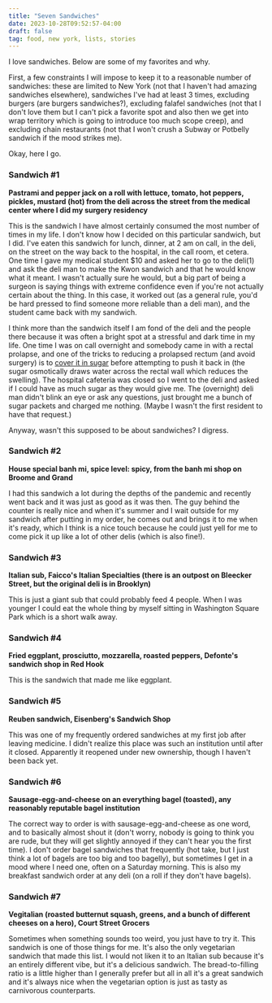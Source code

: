 ```yaml
---
title: "Seven Sandwiches"
date: 2023-10-28T09:52:57-04:00
draft: false
tag: food, new york, lists, stories
---
```


I love sandwiches. Below are some of my favorites and why. 

First, a few constraints I will impose to keep it to a reasonable number of sandwiches: these are limited to New York (not that I haven't had amazing sandwiches elsewhere), sandwiches I've had at least 3 times, excluding burgers (are burgers sandwiches?), excluding falafel sandwiches (not that I don't love them but I can't pick a favorite spot and also then we get into wrap territory which is going to introduce too much scope creep), and excluding chain restaurants (not that I won't crush a Subway or Potbelly sandwich if the mood strikes me).

Okay, here I go.

### Sandwich #1

**Pastrami and pepper jack on a roll with lettuce, tomato, hot peppers, pickles, mustard (hot) from the deli across the street from the medical center where I did my surgery residency**

This is the sandwich I have almost certainly consumed the most number of times in my life. I don't know how I decided on this particular sandwich, but I did. I've eaten this sandwich for lunch, dinner, at 2 am on call, in the deli, on the street on the way back to the hospital, in the call room, et cetera. One time I gave my medical student $10 and asked her to go to the deli(1) and ask the deli man to make the Kwon sandwich and that he would know what it meant. I wasn't actually sure he would, but a big part of being a surgeon is saying things with extreme confidence even if you're not actually certain about the thing. In this case, it worked out (as a general rule, you'd be hard pressed to find someone more reliable than a deli man), and the student came back with my sandwich. 

I think more than the sandwich itself I am fond of the deli and the people there because it was often a bright spot at a stressful and dark time in my life. One time I was on call overnight and somebody came in with a rectal prolapse, and one of the tricks to reducing a prolapsed rectum (and avoid surgery) is to [cover it in sugar](https://pubmed.ncbi.nlm.nih.gov/9287900/) before attempting to push it back in (the sugar osmotically draws water across the rectal wall which reduces the swelling). The hospital cafeteria was closed so I went to the deli and asked if I could have as much sugar as they would give me. The (overnight) deli man didn't blink an eye or ask any questions, just brought me a bunch of sugar packets and charged me nothing. (Maybe I wasn't the first resident to have that request.)

Anyway, wasn't this supposed to be about sandwiches? I digress.

### Sandwich #2

**House special banh mi, spice level: spicy, from the banh mi shop on Broome and Grand**

I had this sandwich a lot during the depths of the pandemic and recently went back and it was just as good as it was then. The guy behind the counter is really nice and when it's summer and I wait outside for my sandwich after putting in my order, he comes out and brings it to me when it's ready, which I think is a nice touch because he could just yell for me to come pick it up like a lot of other delis (which is also fine!). 

### Sandwich #3

**Italian sub, Faicco's Italian Specialties (there is an outpost on Bleecker Street, but the original deli is in Brooklyn)**

This is just a giant sub that could probably feed 4 people. When I was younger I could eat the whole thing by myself sitting in Washington Square Park which is a short walk away. 

### Sandwich #4

**Fried eggplant, prosciutto, mozzarella, roasted peppers, Defonte's sandwich shop in Red Hook**

This is the sandwich that made me like eggplant. 

### Sandwich #5 

**Reuben sandwich, Eisenberg's Sandwich Shop**

This was one of my frequently ordered sandwiches at my first job after leaving medicine. I didn't realize this place was such an institution until after it closed. Apparently it reopened under new ownership, though I haven't been back yet.

### Sandwich #6 

**Sausage-egg-and-cheese on an everything bagel (toasted), any reasonably reputable bagel institution**

The correct way to order is with sausage-egg-and-cheese as one word, and to basically almost shout it (don't worry, nobody is going to think you are rude, but they will get slightly annoyed if they can't hear you the first time). I don't order bagel sandwiches that frequently (hot take, but I just think a lot of bagels are too big and too bagelly), but sometimes I get in a mood where I need one, often on a Saturday morning. This is also my breakfast sandwich order at any deli (on a roll if they don't have bagels).

### Sandwich #7 

**Vegitalian (roasted butternut squash, greens, and a bunch of different cheeses on a hero), Court Street Grocers**

Sometimes when something sounds too weird, you just have to try it. This sandwich is one of those things for me. It's also the only vegetarian sandwich that made this list. I would not liken it to an Italian sub because it's an entirely different vibe, but it's a delicious sandwich. The bread-to-filling ratio is a little higher than I generally prefer but all in all it's a great sandwich and it's always nice when the vegetarian option is just as tasty as carnivorous counterparts.
